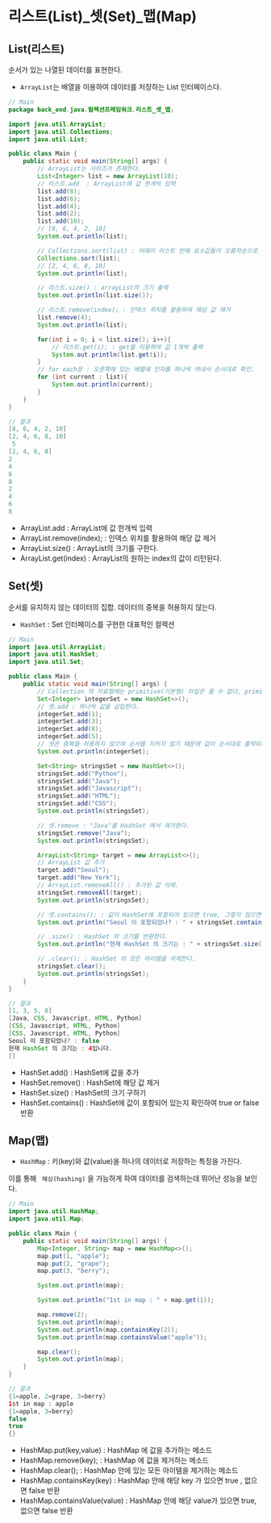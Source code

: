 # 리스트(List)_셋(Set)_맵(Map)
## List(리스트)
순서가 있는 나열된 데이터를 표현한다.
- ```ArrayList```는 배열을 이용하여 데이터를 저장하는 List 인터페이스다.
```java
// Main
package back_end.java.컬렉션프레임워크.리스트_셋_맵;

import java.util.ArrayList;
import java.util.Collections;
import java.util.List;

public class Main {
    public static void main(String[] args) {
        // ArrayList는 사이즈가 존재한다.
        List<Integer> list = new ArrayList(10);
        // 리스트.add  : ArrayList에 값 한개씩 입력
        list.add(8);
        list.add(6);
        list.add(4);
        list.add(2);
        list.add(10);
        // [8, 6, 4, 2, 10]
        System.out.println(list);

        // Collections.sort(list) : 어레이 리스트 안에 요소값들이 오름차순으로 정렬 ㅡ 내림차순 존재
        Collections.sort(list);
        // [2, 4, 6, 8, 10]
        System.out.println(list);

        // 리스트.size() : arrayList의 크기 출력
        System.out.println(list.size());

        // 리스트.remove(index); : 인덱스 위치를 활용하여 해당 값 제거
        list.remove(4);
        System.out.println(list);

        for(int i = 0; i < list.size(); i++){
            // 리스트.get(i); : get을 이용하여 값 1개씩 출력
            System.out.println(list.get(i));
        }
        // for each문 : 오른쪽에 있는 배열에 인자를 하나씩 꺼내서 순서대로 확인.
        for (int current : list){
            System.out.println(current);
        }
    }
}

// 결과
[8, 6, 4, 2, 10]
[2, 4, 6, 8, 10]
 5
[2, 4, 6, 8]
2
4
6
8
2
4
6
8
```
- ArrayList.add  : ArrayList에 값 한개씩 입력
- ArrayList.remove(index); : 인덱스 위치를 활용하여 해당 값 제거
- ArrayList.size() : ArrayList의 크기를 구한다.
- ArrayList.get(index) : ArrayList의 원하는 index의 값이 리턴된다.

## Set(셋)
순서를 유지하지 않는 데이터의 집합. 데이터의 중복을 허용하지 않는다.
- ```HashSet``` : Set 인터페이스를 구현한 대표적인 컬렉션
```java
// Main
import java.util.ArrayList;
import java.util.HashSet;
import java.util.Set;

public class Main {
    public static void main(String[] args) {
        // Collection 의 자료형에는 primitive(기본형) 타입은 올 수 없다, primitive 타입에 해당하는 class 가 존재하니 그것을 사용할 것
        Set<Integer> integerSet = new HashSet<>();
        // 셋.add : 하나씩 값을 삽입한다.
        integerSet.add(1);
        integerSet.add(3);
        integerSet.add(8);
        integerSet.add(5);
        // 셋은 중복을 허용하지 않으며 순서를 지키지 않기 때문에 값이 순서대로 출력되지 않는다.
        System.out.println(integerSet);

        Set<String> stringsSet = new HashSet<>();
        stringsSet.add("Python");
        stringsSet.add("Java");
        stringsSet.add("Javascript");
        stringsSet.add("HTML");
        stringsSet.add("CSS");
        System.out.println(stringsSet);

        // 셋.remove : "Java"를 HashSet 에서 제거한다.
        stringsSet.remove("Java");
        System.out.println(stringsSet);

        ArrayList<String> target = new ArrayList<>();
        // ArrayList 값 추가 
        target.add("Seoul");
        target.add("New York");
        // ArrayList.removeAll() : 추가된 값 삭제.
        stringsSet.removeAll(target);
        System.out.println(stringsSet);

        // 셋.contains(); : 값이 HashSet에 포함되어 있으면 true, 그렇지 않으면 false 를 반환한다.
        System.out.println("Seoul 이 포함되었나? : " + stringsSet.contains("Seoul"));

        // .size() : HashSet 의 크기를 반환한다.
        System.out.println("현재 HashSet 의 크기는 : " + stringsSet.size() + "입니다.");

        // .clear(); : HashSet 의 모든 아이템을 삭제한다.
        stringsSet.clear();
        System.out.println(stringsSet);
    }
}

// 결과
[1, 3, 5, 8]
[Java, CSS, Javascript, HTML, Python]
[CSS, Javascript, HTML, Python]
[CSS, Javascript, HTML, Python]
Seoul 이 포함되었나? : false
현재 HashSet 의 크기는 : 4입니다.
[]
```
- HashSet.add() : HashSet에 값을 추가
- HashSet.remove() : HashSet에 해당 값 제거
- HashSet.size() : HashSet의 크기 구하기
- HashSet.contains() : HashSet에 값이 포함되어 있는지 확인하여 true or false 반환

## Map(맵)
- ```HashMap``` : 키(key)와 값(value)을 하나의 데이터로 저장하는 특징을 가진다.

이를 통해 ``` 해싱(hashing)``` 을 가능하게 하여 데이터를 검색하는데 뛰어난 성능을 보인다.
```java
// Main
import java.util.HashMap;
import java.util.Map;

public class Main {
    public static void main(String[] args) {
        Map<Integer, String> map = new HashMap<>();
        map.put(1, "apple");
        map.put(2, "grape");
        map.put(3, "berry");

        System.out.println(map);

        System.out.println("1st in map : " + map.get(1));

        map.remove(2);
        System.out.println(map);
        System.out.println(map.containsKey(2));
        System.out.println(map.containsValue("apple"));

        map.clear();
        System.out.println(map);
    }
}

// 결과
{1=apple, 2=grape, 3=berry}
1st in map : apple
{1=apple, 3=berry}
false
true
{}
```
- HashMap.put(key,value) : HashMap 에 값을 추가하는 메소드
- HashMap.remove(key); : HashMap 에 값을 제거하는 메소드
- HashMap.clear(); : HashMap 안에 있는 모든 아이템을 제거하는 메소드
- HashMap.containsKey(key) : HashMap 안에 해당 key 가 있으면 true , 없으면 false 반환
- HashMap.containsValue(value) : HashMap 안에 해당 value가 있으면 true,없으면 false 반환
